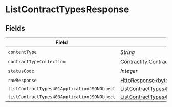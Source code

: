 # ListContractTypesResponse


## Fields

| Field                                                                                                                    | Type                                                                                                                     | Required                                                                                                                 | Description                                                                                                              |
| ------------------------------------------------------------------------------------------------------------------------ | ------------------------------------------------------------------------------------------------------------------------ | ------------------------------------------------------------------------------------------------------------------------ | ------------------------------------------------------------------------------------------------------------------------ |
| `contentType`                                                                                                            | *String*                                                                                                                 | :heavy_check_mark:                                                                                                       | N/A                                                                                                                      |
| `contractTypeCollection`                                                                                                 | [Contractify.ContractifyAPI.models.shared.ContractTypeCollection](../../models/shared/ContractTypeCollection.md)         | :heavy_minus_sign:                                                                                                       | OK                                                                                                                       |
| `statusCode`                                                                                                             | *Integer*                                                                                                                | :heavy_check_mark:                                                                                                       | N/A                                                                                                                      |
| `rawResponse`                                                                                                            | [HttpResponse<byte[]>](https://docs.oracle.com/en/java/javase/11/docs/api/java.net.http/java/net/http/HttpResponse.html) | :heavy_minus_sign:                                                                                                       | N/A                                                                                                                      |
| `listContractTypes401ApplicationJSONObject`                                                                              | [ListContractTypes401ApplicationJSON](../../models/operations/ListContractTypes401ApplicationJSON.md)                    | :heavy_minus_sign:                                                                                                       | Unauthenticated                                                                                                          |
| `listContractTypes403ApplicationJSONObject`                                                                              | [ListContractTypes403ApplicationJSON](../../models/operations/ListContractTypes403ApplicationJSON.md)                    | :heavy_minus_sign:                                                                                                       | Forbidden                                                                                                                |
